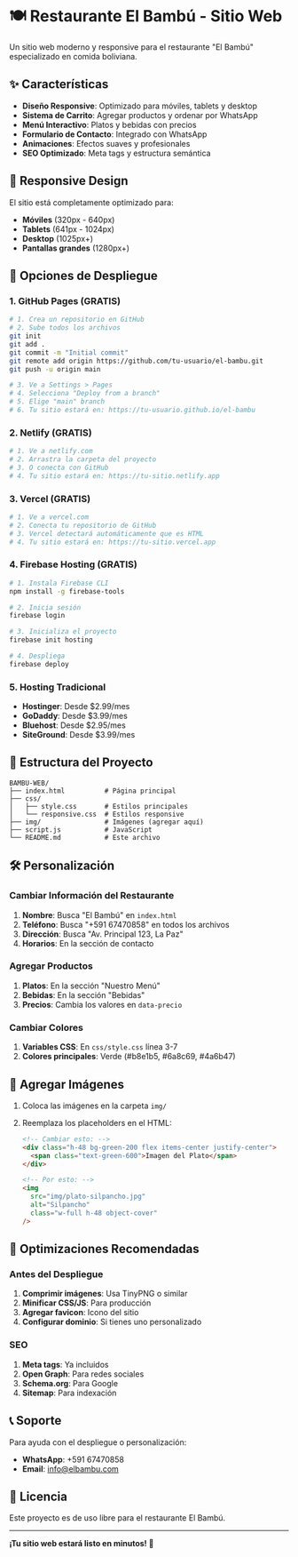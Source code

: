 # 🍽️ Restaurante El Bambú - Sitio Web

Un sitio web moderno y responsive para el restaurante "El Bambú" especializado en comida boliviana.

## ✨ Características

- **Diseño Responsive**: Optimizado para móviles, tablets y desktop
- **Sistema de Carrito**: Agregar productos y ordenar por WhatsApp
- **Menú Interactivo**: Platos y bebidas con precios
- **Formulario de Contacto**: Integrado con WhatsApp
- **Animaciones**: Efectos suaves y profesionales
- **SEO Optimizado**: Meta tags y estructura semántica

## 📱 Responsive Design

El sitio está completamente optimizado para:

- **Móviles** (320px - 640px)
- **Tablets** (641px - 1024px)
- **Desktop** (1025px+)
- **Pantallas grandes** (1280px+)

## 🚀 Opciones de Despliegue

### 1. **GitHub Pages (GRATIS)**

```bash
# 1. Crea un repositorio en GitHub
# 2. Sube todos los archivos
git init
git add .
git commit -m "Initial commit"
git remote add origin https://github.com/tu-usuario/el-bambu.git
git push -u origin main

# 3. Ve a Settings > Pages
# 4. Selecciona "Deploy from a branch"
# 5. Elige "main" branch
# 6. Tu sitio estará en: https://tu-usuario.github.io/el-bambu
```

### 2. **Netlify (GRATIS)**

```bash
# 1. Ve a netlify.com
# 2. Arrastra la carpeta del proyecto
# 3. O conecta con GitHub
# 4. Tu sitio estará en: https://tu-sitio.netlify.app
```

### 3. **Vercel (GRATIS)**

```bash
# 1. Ve a vercel.com
# 2. Conecta tu repositorio de GitHub
# 3. Vercel detectará automáticamente que es HTML
# 4. Tu sitio estará en: https://tu-sitio.vercel.app
```

### 4. **Firebase Hosting (GRATIS)**

```bash
# 1. Instala Firebase CLI
npm install -g firebase-tools

# 2. Inicia sesión
firebase login

# 3. Inicializa el proyecto
firebase init hosting

# 4. Despliega
firebase deploy
```

### 5. **Hosting Tradicional**

- **Hostinger**: Desde $2.99/mes
- **GoDaddy**: Desde $3.99/mes
- **Bluehost**: Desde $2.95/mes
- **SiteGround**: Desde $3.99/mes

## 📁 Estructura del Proyecto

```
BAMBU-WEB/
├── index.html          # Página principal
├── css/
│   ├── style.css       # Estilos principales
│   └── responsive.css  # Estilos responsive
├── img/                # Imágenes (agregar aquí)
├── script.js           # JavaScript
└── README.md           # Este archivo
```

## 🛠️ Personalización

### Cambiar Información del Restaurante

1. **Nombre**: Busca "El Bambú" en `index.html`
2. **Teléfono**: Busca "+591 67470858" en todos los archivos
3. **Dirección**: Busca "Av. Principal 123, La Paz"
4. **Horarios**: En la sección de contacto

### Agregar Productos

1. **Platos**: En la sección "Nuestro Menú"
2. **Bebidas**: En la sección "Bebidas"
3. **Precios**: Cambia los valores en `data-precio`

### Cambiar Colores

1. **Variables CSS**: En `css/style.css` línea 3-7
2. **Colores principales**: Verde (#b8e1b5, #6a8c69, #4a6b47)

## 📸 Agregar Imágenes

1. Coloca las imágenes en la carpeta `img/`
2. Reemplaza los placeholders en el HTML:

   ```html
   <!-- Cambiar esto: -->
   <div class="h-48 bg-green-200 flex items-center justify-center">
     <span class="text-green-600">Imagen del Plato</span>
   </div>

   <!-- Por esto: -->
   <img
     src="img/plato-silpancho.jpg"
     alt="Silpancho"
     class="w-full h-48 object-cover"
   />
   ```

## 🔧 Optimizaciones Recomendadas

### Antes del Despliegue

1. **Comprimir imágenes**: Usa TinyPNG o similar
2. **Minificar CSS/JS**: Para producción
3. **Agregar favicon**: Icono del sitio
4. **Configurar dominio**: Si tienes uno personalizado

### SEO

1. **Meta tags**: Ya incluidos
2. **Open Graph**: Para redes sociales
3. **Schema.org**: Para Google
4. **Sitemap**: Para indexación

## 📞 Soporte

Para ayuda con el despliegue o personalización:

- **WhatsApp**: +591 67470858
- **Email**: info@elbambu.com

## 📄 Licencia

Este proyecto es de uso libre para el restaurante El Bambú.

---

**¡Tu sitio web estará listo en minutos! 🚀**
